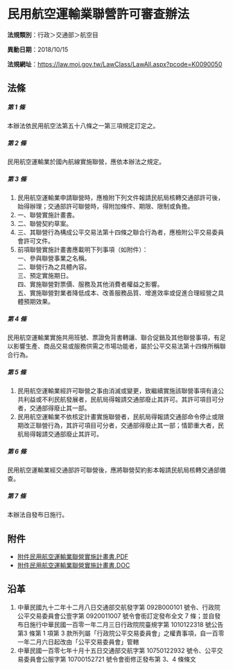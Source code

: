 # 民用航空運輸業聯營許可審查辦法



**法規類別**：行政＞交通部＞航空目

**異動日期**：2018/10/15  

**法規網址**：https://law.moj.gov.tw/LawClass/LawAll.aspx?pcode=K0090050



## 法條
##### 第 1 條
本辦法依民用航空法第五十八條之一第三項規定訂定之。

##### 第 2 條
民用航空運輸業於國內航線實施聯營，應依本辦法之規定。

##### 第 3 條
1. 民用航空運輸業申請聯營時，應檢附下列文件報請民航局核轉交通部許可後，始得辦理；交通部許可聯營時，得附加條件、期限、限制或負擔。
1. 一、聯營實施計畫書。
1. 二、聯營契約草案。
1. 三、其聯營行為構成公平交易法第十四條之聯合行為者，應檢附公平交易委員會許可文件。
1. 前項聯營實施計畫書應載明下列事項（如附件）：  
一、參與聯營事業之名稱。  
二、聯營行為之具體內容。  
三、預定實施期日。  
四、實施聯營對票價、服務及其他消費者權益之影響。  
五、實施聯營對業者降低成本、改善服務品質、增進效率或促進合理經營之具體預期效果。

##### 第 4 條
民用航空運輸業實施共用班號、票證免背書轉讓、聯合促銷及其他聯營事項，有足以影響生產、商品交易或服務供需之市場功能者，屬於公平交易法第十四條所稱聯合行為。

##### 第 5 條
1. 民用航空運輸業經許可聯營之事由消滅或變更，致繼續實施該聯營事項有違公共利益或不利民航發展者，民航局得報請交通部廢止其許可。其許可項目可分者，交通部得廢止其一部。
1. 民用航空運輸業不依核定計畫實施聯營者，民航局得報請交通部命令停止或限期改正聯營行為，其許可項目可分者，交通部得廢止其一部；情節重大者，民航局得報請交通部廢止其許可。

##### 第 6 條
民用航空運輸業經交通部許可聯營後，應將聯營契約影本報請民航局核轉交通部備查。

##### 第 7 條
本辦法自發布日施行。
## 附件
* [附件民用航空運輸業聯營實施計畫書.PDF](https://law.moj.gov.tw/LawClass/LawGetFile.ashx?FileId=0000233342)
* [附件民用航空運輸業聯營實施計畫書.DOC](https://law.moj.gov.tw/LawClass/LawGetFile.ashx?FileId=0000018794)
## 沿革
1. 中華民國九十二年十二月八日交通部交航發字第 092B000101 號令、行政院公平交易委員會公壹字第 0920011007 號令會銜訂定發布全文 7  條；並自發布日施行中華民國一百零一年二月三日行政院院臺規字第 1010122318 號公告第3 條第 1  項第 3  款所列屬「行政院公平交易委員會」之權責事項，自一百零一年二月六日起改由「公平交易委員會」管轄
1. 中華民國一百零七年十月十五日交通部交航字第 10750122932  號令、公平交易委員會公服字第 10700152721  號令會銜修正發布第 3、4 條條文
